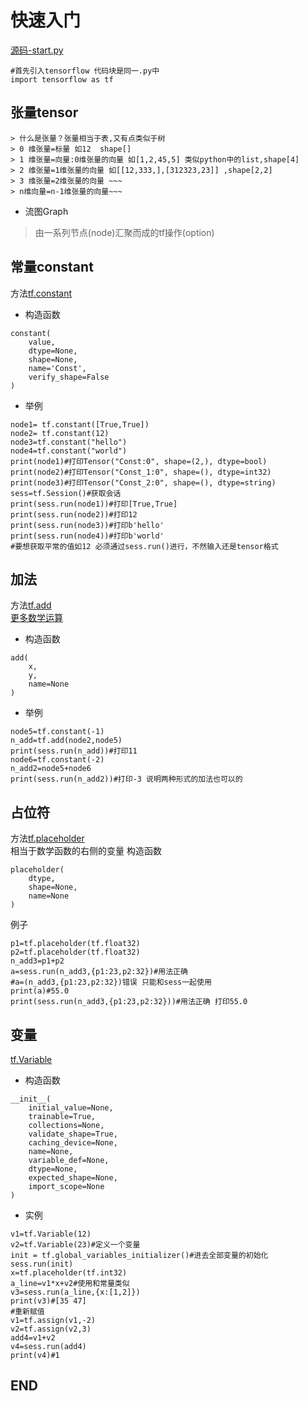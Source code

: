# 快速入门
[源码-start.py](./start.py)
```
#首先引入tensorflow 代码块是同一.py中
import tensorflow as tf
```
 ## 张量tensor
	> 什么是张量？张量相当于表,又有点类似于树    
	> 0 维张量=标量 如12  shape[]  
	> 1 维张量=向量:0维张量的向量 如[1,2,45,5] 类似python中的list,shape[4]  
	> 2 维张量=1维张量的向量 如[[12,333,],[312323,23]] ,shape[2,2]   
	> 3 维张量=2维张量的向量 ~~~   
	> n维向量=n-1维张量的向量~~~
- 流图Graph 
> 由一系列节点(node)汇聚而成的tf操作(option)

##  常量constant  
方法[tf.constant](https://www.tensorflow.org/api_docs/python/tf/constant)

- 构造函数
```
constant(
    value,
    dtype=None,
    shape=None,
    name='Const',
    verify_shape=False
)
```

- 举例
```
node1= tf.constant([True,True])
node2= tf.constant(12)
node3=tf.constant("hello")
node4=tf.constant("world")
print(node1)#打印Tensor("Const:0", shape=(2,), dtype=bool)
print(node2)#打印Tensor("Const_1:0", shape=(), dtype=int32)
print(node3)#打印Tensor("Const_2:0", shape=(), dtype=string)
sess=tf.Session()#获取会话
print(sess.run(node1))#打印[True,True]
print(sess.run(node2))#打印12  
print(sess.run(node3))#打印b'hello'
print(sess.run(node4))#打印b'world'
#要想获取平常的值如12 必须通过sess.run()进行，不然输入还是tensor格式
```

## 加法  
方法[tf.add](https://www.tensorflow.org/api_docs/python/tf/add)  
[更多数学运算](https://www.tensorflow.org/api_guides/python/math_ops#Arithmetic_Operators)

- 构造函数
```
add(
    x,
    y,
    name=None
)
```

- 举例
```
node5=tf.constant(-1)
n_add=tf.add(node2,node5)
print(sess.run(n_add))#打印11
node6=tf.constant(-2)
n_add2=node5+node6
print(sess.run(n_add2))#打印-3 说明两种形式的加法也可以的 
```

## 占位符
方法[tf.placeholder](https://www.tensorflow.org/api_docs/python/tf/placeholder)  
相当于数学函数的右侧的变量
构造函数
```
placeholder(
    dtype,
    shape=None,
    name=None
)
```	
例子
```
p1=tf.placeholder(tf.float32)
p2=tf.placeholder(tf.float32)
n_add3=p1+p2
a=sess.run(n_add3,{p1:23,p2:32})#用法正确
#a=(n_add3,{p1:23,p2:32})错误 只能和sess一起使用
print(a)#55.0
print(sess.run(n_add3,{p1:23,p2:32}))#用法正确 打印55.0
```

## 变量
[tf.Variable](https://www.tensorflow.org/api_docs/python/tf/Variable)

- 构造函数
```
__init__(
    initial_value=None,
    trainable=True,
    collections=None,
    validate_shape=True,
    caching_device=None,
    name=None,
    variable_def=None,
    dtype=None,
    expected_shape=None,
    import_scope=None
)
```

- 实例
```
v1=tf.Variable(12)
v2=tf.Variable(23)#定义一个变量
init = tf.global_variables_initializer()#进去全部变量的初始化
sess.run(init)
x=tf.placeholder(tf.int32)
a_line=v1*x+v2#使用和常量类似
v3=sess.run(a_line,{x:[1,2]})
print(v3)#[35 47]
#重新赋值
v1=tf.assign(v1,-2)
v2=tf.assign(v2,3)
add4=v1+v2
v4=sess.run(add4)
print(v4)#1

```
## END
